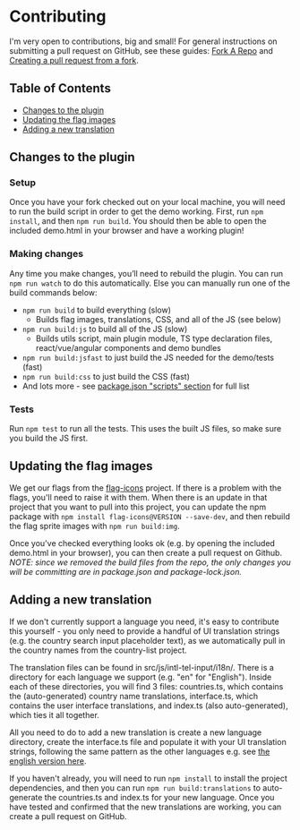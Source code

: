 # Contributing

I'm very open to contributions, big and small! For general instructions on submitting a pull request on GitHub, see these guides: [Fork A Repo](https://help.github.com/articles/fork-a-repo) and [Creating a pull request from a fork](https://help.github.com/articles/creating-a-pull-request-from-a-fork/).

## Table of Contents
- [Changes to the plugin](#changes-to-the-plugin)
- [Updating the flag images](#updating-the-flag-images)
- [Adding a new translation](#adding-a-new-translation)

## Changes to the plugin

### Setup

Once you have your fork checked out on your local machine, you will need to run the build script in order to get the demo working. First, run `npm install`, and then `npm run build`. You should then be able to open the included demo.html in your browser and have a working plugin!

### Making changes

Any time you make changes, you’ll need to rebuild the plugin. You can run `npm run watch` to do this automatically. Else you can manually run one of the build commands below:

- `npm run build` to build everything (slow)
  - Builds flag images, translations, CSS, and all of the JS (see below)
- `npm run build:js` to build all of the JS (slow)
  - Builds utils script, main plugin module, TS type declaration files, react/vue/angular components and demo bundles
- `npm run build:jsfast` to just build the JS needed for the demo/tests (fast)
- `npm run build:css` to just build the CSS (fast)
- And lots more - see [package.json "scripts" section](https://github.com/jackocnr/intl-tel-input/blob/master/package.json#L97-L114) for full list

### Tests

Run `npm test` to run all the tests. This uses the built JS files, so make sure you build the JS first.

## Updating the flag images

We get our flags from the [flag-icons](https://github.com/lipis/flag-icons) project. If there is a problem with the flags, you'll need to raise it with them. When there is an update in that project that you want to pull into this project, you can update the npm package with `npm install flag-icons@VERSION --save-dev`, and then rebuild the flag sprite images with `npm run build:img`. 

Once you've checked everything looks ok (e.g. by opening the included demo.html in your browser), you can then create a pull request on Github. _NOTE: since we removed the build files from the repo, the only changes you will be committing are in package.json and package-lock.json._

## Adding a new translation

If we don't currently support a language you need, it's easy to contribute this yourself - you only need to provide a handful of UI translation strings (e.g. the country search input placeholder text), as we automatically pull in the country names from the country-list project.

The translation files can be found in src/js/intl-tel-input/i18n/. There is a directory for each language we support (e.g. "en" for "English"). Inside each of these directories, you will find 3 files: countries.ts, which contains the (auto-generated) country name translations, interface.ts, which contains the user interface translations, and index.ts (also auto-generated), which ties it all together.

All you need to do to add a new translation is create a new language directory, create the interface.ts file and populate it with your UI translation strings, following the same pattern as the other languages e.g. see [the english version here](https://github.com/jackocnr/intl-tel-input/blob/master/src/js/intl-tel-input/i18n/en/interface.ts).

If you haven't already, you will need to run `npm install` to install the project dependencies, and then you can run `npm run build:translations` to auto-generate the countries.ts and index.ts for your new language. Once you have tested and confirmed that the new translations are working, you can create a pull request on GitHub.
